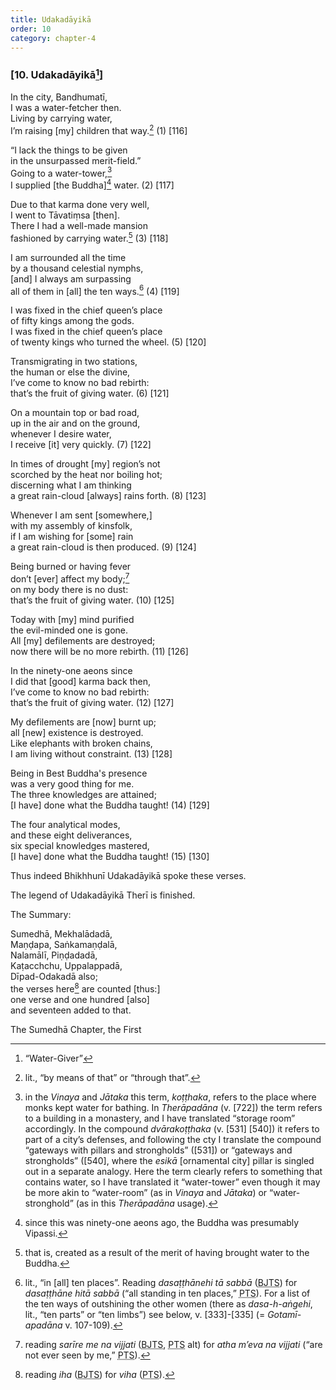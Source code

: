 ```yaml
---
title: Udakadāyikā
order: 10
category: chapter-4
---
```


### \[10. Udakadāyikā[^1]\]

In the city, Bandhumatī,  
I was a water-fetcher then.  
Living by carrying water,  
I’m raising \[my\] children that way.[^2] (1) \[116\]

“I lack the things to be given  
in the unsurpassed merit-field.”  
Going to a water-tower,[^3]  
I supplied \[the Buddha\][^4] water. (2) \[117\]

Due to that karma done very well,  
I went to Tāvatiṃsa \[then\].  
There I had a well-made mansion  
fashioned by carrying water.[^5] (3) \[118\]

I am surrounded all the time  
by a thousand celestial nymphs,  
\[and\] I always am surpassing  
all of them in \[all\] the ten ways.[^6] (4) \[119\]

I was fixed in the chief queen’s place  
of fifty kings among the gods.  
I was fixed in the chief queen’s place  
of twenty kings who turned the wheel. (5) \[120\]

Transmigrating in two stations,  
the human or else the divine,  
I’ve come to know no bad rebirth:  
that’s the fruit of giving water. (6) \[121\]

On a mountain top or bad road,  
up in the air and on the ground,  
whenever I desire water,  
I receive \[it\] very quickly. (7) \[122\]

In times of drought \[my\] region’s not  
scorched by the heat nor boiling hot;  
discerning what I am thinking  
a great rain-cloud \[always\] rains forth. (8) \[123\]

Whenever I am sent \[somewhere,\]  
with my assembly of kinsfolk,  
if I am wishing for \[some\] rain  
a great rain-cloud is then produced. (9) \[124\]

Being burned or having fever  
don’t \[ever\] affect my body;[^7]  
on my body there is no dust:  
that’s the fruit of giving water. (10) \[125\]

Today with \[my\] mind purified  
the evil-minded one is gone.  
All \[my\] defilements are destroyed;  
now there will be no more rebirth. (11) \[126\]

In the ninety-one aeons since  
I did that \[good\] karma back then,  
I’ve come to know no bad rebirth:  
that’s the fruit of giving water. (12) \[127\]

My defilements are \[now\] burnt up;  
all \[new\] existence is destroyed.  
Like elephants with broken chains,  
I am living without constraint. (13) \[128\]

Being in Best Buddha's presence  
was a very good thing for me.  
The three knowledges are attained;  
\[I have\] done what the Buddha taught! (14) \[129\]

The four analytical modes,  
and these eight deliverances,  
six special knowledges mastered,  
\[I have\] done what the Buddha taught! (15) \[130\]

Thus indeed Bhikhhunī Udakadāyikā spoke these verses.

The legend of Udakadāyikā Therī is finished.

The Summary:

Sumedhā, Mekhalādadā,  
Maṇḍapa, Saṅkamaṇḍalā,  
Nalamālī, Piṇḍadadā,  
Kaṭa<span class="diacritics" data-state="on">c</span><span class="no-diacritics" data-state="off">ch</span>chu, Uppalappadā,  
Dīpad-Odakadā also;  
the verses here[^8] are counted \[thus:\]  
one verse and one hundred \[also\]  
and seventeen added to that.

The Sumedhā Chapter, the First

[^1]: “Water-Giver”

[^2]: lit., “by means of that” or “through that”.

[^3]: in the *Vinaya* and *Jātaka* this term, *koṭṭhaka*, refers to the place where monks kept water for bathing. In *Therāpadāna* (v. \[722\]) the term refers to a building in a monastery, and I have translated “storage room” accordingly. In the compound *dvārakoṭṭhaka* (v. \[531\] \[540\]) it refers to part of a city’s defenses, and following the cty I translate the compound “gateways with pillars and strongholds” (\[531\]) or “gateways and strongholds” (\[540\], where the *esikā* \[ornamental city\] pillar is singled out in a separate analogy. Here the term clearly refers to something that contains water, so I have translated it “water-tower” even though it may be more akin to “water-room” (as in *Vinaya* and *Jātaka*) or “water-stronghold” (as in this *Therāpadāna* usage).

[^4]: since this was ninety-one aeons ago, the Buddha was presumably Vipassi.

[^5]: that is, created as a result of the merit of having brought water to the Buddha.

[^6]: lit., “in \[all\] ten places”. Reading *dasaṭṭhānehi tā sabbā* (<abbr title="Buddha Jayanthi Tripitaka Series">BJTS</abbr>) for *dasaṭṭhāne hitā sabbā* (“all standing in ten places,” <abbr title="Pali Text Society">PTS</abbr>). For a list of the ten ways of outshining the other women (there as *dasa-h-aṅgehi*, lit., “ten parts” or “ten limbs”) see below, v. \[333\]-\[335\] (= *Gotamī-apadāna* v. 107-109).

[^7]: reading *sarīre me na vijjati* (<abbr title="Buddha Jayanthi Tripitaka Series">BJTS</abbr>, <abbr title="Pali Text Society">PTS</abbr> alt) for *atha m’eva na vijjati* (“are not ever seen by me,” <abbr title="Pali Text Society">PTS</abbr>).

[^8]: reading *iha* (<abbr title="Buddha Jayanthi Tripitaka Series">BJTS</abbr>) for *viha* (<abbr title="Pali Text Society">PTS</abbr>).
